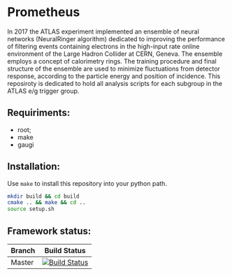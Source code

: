
# Prometheus 

In 2017 the ATLAS experiment implemented an ensemble of neural networks (NeuralRinger algorithm) dedicated to improving the performance of filtering events containing electrons in the high-input rate online environment of the Large Hadron Collider at CERN, Geneva. The ensemble employs a concept of calorimetry rings. The training procedure and final structure of the ensemble are used to minimize fluctuations from detector response, according to the particle energy and position of incidence. This reposiroty is dedicated to hold all analysis scripts for each subgroup in the ATLAS e/g trigger group.


## Requiriments:

- root;
- make
- gaugi

## Installation:

Use `make` to install this repository into your python path. 

```bash
mkdir build && cd build
cmake .. && make && cd ..
source setup.sh
```

## Framework status:

|  Branch    | Build Status |
| ---------- | ------------ |
|   Master   |[![Build Status](https://travis-ci.com/jodafons/prometheus.svg?branch=master)](https://travisci.org/jodafons/lorenzetti)  |

